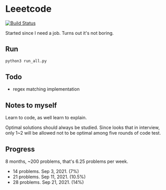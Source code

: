# Leeetcode

[![Build Status](https://travis-ci.com/KHN190/LeeetCode.svg?branch=master)](https://travis-ci.com/KHN190/LeeetCode)

Started since I need a job. Turns out it's not boring.

## Run

```bash
python3 run_all.py
```

## Todo

* regex matching implementation

## Notes to myself

Learn to code, as well learn to explain.

Optimal solutions should always be studied. Since looks that in interview, only 1~2 will be allowed not to be optimal among five rounds of code test.

## Progress

8 months, ~200 problems, that's 6.25 problems per week.
* 14 problems. Sep 3, 2021. (7%)
* 21 problems. Sep 11, 2021. (10.5%)
* 28 problems. Sep 21, 2021. (14%)
